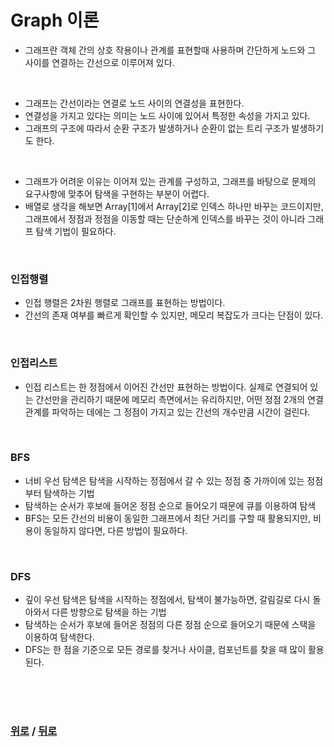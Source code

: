 # Graph 이론

- 그래프란 객체 간의 상호 작용이나 관계를 표현할때 사용하며 간단하게 노드와 그 사이를 연결하는 간선으로 이루어져 있다.

<br>

- 그래프는 간선이라는 연결로 노드 사이의 연결성을 표현한다.
- 연결성을 가지고 있다는 의미는 노드 사이에 있어서 특정한 속성을 가지고 있다.
- 그래프의 구조에 따라서 순환 구조가 발생하거나 순환이 없는 트리 구조가 발생하기도 한다.

<br>

- 그래프가 어려운 이유는 이어져 있는 관계를 구성하고, 그래프를 바탕으로 문제의 요구사항에 맞추어 탐색을 구현하는 부분이 어렵다.
- 배열로 생각을 해보면 Array[1]에서 Array[2]로 인덱스 하나만 바꾸는 코드이지만, 그래프에서 정점과 정점을 이동할 때는 단순하게 인덱스를 바꾸는 것이 아니라 그래프 탐색 기법이 필요하다.

<br>

### 인접행렬
- 인접 행렬은 2차원 행렬로 그래프를 표현하는 방법이다.
- 간선의 존재 여부를 빠르게 확인할 수 있지만, 메모리 복잡도가 크다는 단점이 있다.

<br>

### 인접리스트
- 인접 리스트는 한 정점에서 이어진 간선만 표현하는 방법이다. 실제로 연결되어 있는 간선만을 관리하기 때문에 메모리 측면에서는 유리하지만, 어떤 정점 2개의 연결관계를 파악하는 데에는 그 정점이 가지고 있는 간선의 개수만큼 시간이 걸린다.

<br>

### BFS
- 너비 우선 탐색은 탐색을 시작하는 정점에서 갈 수 있는 정점 중 가까이에 있는 정점부터 탐색하는 기법
- 탐색하는 순서가 후보에 들어온 정점 순으로 들어오기 때문에 큐를 이용하여 탐색
- BFS는 모든 간선의 비용이 동일한 그래프에서 최단 거리를 구할 때 활용되지만, 비용이 동일하지 않다면, 다른 방법이 필요하다.

<br>

### DFS
- 깊이 우선 탐색은 탐색을 시작하는 정점에서, 탐색이 불가능하면, 갈림길로 다시 돌아와서 다른 방향으로 탐색을 하는 기법
- 탐색하는 순서가 후보에 들어온 정점의 다른 정점 순으로 들어오기 때문에 스택을 이용하여 탐색한다.
- DFS는 한 점을 기준으로 모든 경로를 찾거나 사이클, 컴포넌트를 찾을 때 많이 활용된다.

<br>

<br>

<br>

### [위로](#) / [뒤로](/README.md/#)